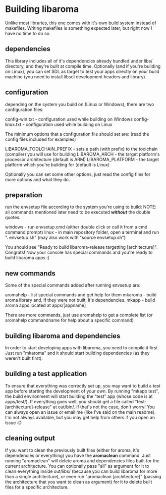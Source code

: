 # Building libaroma 

Unlike most libraries, this one comes with it's own build system instead of makefiles. Writing makefiles is something expected later, but right now I have no time to do so.

## dependencies

This library includes all of it's dependencies already bundled under libs/ directory, and they're built at compile time.
Optionally (and if you're building on Linux), you can set SDL as target to test your apps directly on your build machine (you need to install libsdl development headers and library).

## configuration

depending on the system you build on (Linux or Windows), there are two configuration files:

config-win.txt - configuration used while building on Windows
config-linux.txt - configuration used while building on Linux

The minimum options that a configuration file should set are: (read the config files included for examples)

LIBAROMA_TOOLCHAIN_PREFIX - sets a path (with prefix) to the toolchain (compiler) you will use for building
LIBAROMA_ARCH - the target platform's processor architecture (default is ARM)
LIBAROMA_PLATFORM - the target platform which you're building for (default is Linux)

Optionally you can set some other options, just read the config files for more options and what they do.

## preparation

run the envsetup file according to the system you're using to build: 
NOTE: all commands mentioned later need to be executed _**without**_ the double quotes.

windows - run envsetup.cmd (either double click or call it from a cmd command prompt)
linux - in main repository folder, open a terminal and run ". envsetup.sh" (may also work with "source envsetup.sh")

You should see "Ready to build libaroma-release targetting [architecture]".
Congrats! Now your console has special commands and you're ready to build libaroma apps :)

## new commands

Some of the special commands added after running envsetup are:

aromahelp - list special commands and get help for them
mkaroma - build aroma library and, if they were not built, it's dependencies.
mkapp - build aroma apps located at apps/[appname]

There are more commands, just use aromahelp to get a complete list (or aromahelp commandname for help about a specific command)

## building libaroma and dependencies

In order to start developing apps with libaroma, you need to compile it first.
Just run "mkaroma" and it should start building dependencies (as they weren't built first).

## building a test application

To ensure that everything was correctly set up, you may want to build a test app before starting the development of your own. 
By running "mkapp test", the build environment will start building the "test" app (whose code is at apps/test/). 
If everything goes well, you should get a file called "test-[architecture]-release" at out/bin/. If that's not the case, don't worry! You can always open an issue or email me (like I've said on the main readme). I'm not always available, but you may get help from others if you open an issue :D

## cleaning output

If you want to clean the previously built files (either for aroma, it's dependencies or everything) you have the **aromaclean** command. 
Just running "aromaclean" will delete aroma and dependencies files built for the current architecture.
You can optionally pass "all" as argument for it to clean everything inside out/libs/ (because you can build libaroma for more than a single architecture), or even run "aromaclean [architecture]" (passing the architecture that you want to clean as argument) for it to delete built files for a specific architecture.